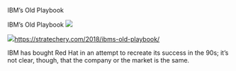 IBM’s Old Playbook

IBM’s Old Playbook
![](../_resources/b946dc3a16c8cb9f2fbedd6a8ad19e3d.png)

![](../_resources/037e93fe156ae6c5b8628ff4596b4719.png)https://stratechery.com/2018/ibms-old-playbook/

IBM has bought Red Hat in an attempt to recreate its success in the 90s; it’s not clear, though, that the company or the market is the same.